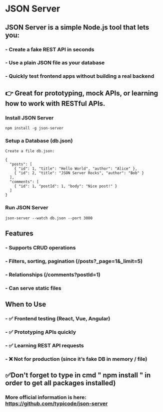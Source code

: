 # JSON Server

## JSON Server is a simple Node.js tool that lets you:
### - Create a fake REST API in seconds
### - Use a plain JSON file as your database
### - Quickly test frontend apps without building a real backend

## 👉 Great for prototyping, mock APIs, or learning how to work with RESTful APIs.

### Install JSON Server
```
npm install -g json-server
```

### Setup a Database (db.json)
```
Create a file db.json:

{
  "posts": [
    { "id": 1, "title": "Hello World", "author": "Alice" },
    { "id": 2, "title": "JSON Server Rocks", "author": "Bob" }
  ],
  "comments": [
    { "id": 1, "postId": 1, "body": "Nice post!" }
  ]
}
```

### Run JSON Server
```
json-server --watch db.json --port 3000
```

## Features
### - Supports CRUD operations
### - Filters, sorting, pagination (/posts?_page=1&_limit=5)
### - Relationships (/comments?postId=1)
### - Can serve static files

## When to Use

### - ✅ Frontend testing (React, Vue, Angular)
### - ✅ Prototyping APIs quickly
### - ✅ Learning REST API requests
### - ❌ Not for production (since it’s fake DB in memory / file)

## ✅Don't forget to type in cmd " npm install " in order to get all packages installed)

### More official information is here: https://github.com/typicode/json-server
